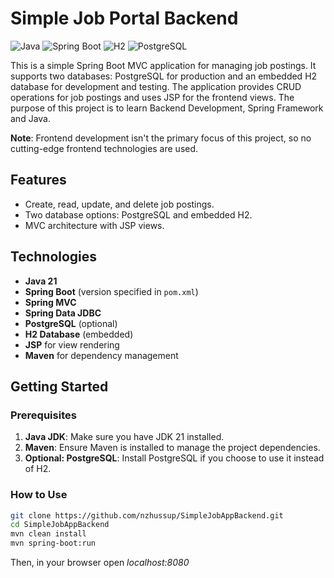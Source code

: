 # Simple Job Portal Backend

![Java](https://img.shields.io/badge/Java-007396?style=for-the-badge&logo=java&logoColor=white)
![Spring Boot](https://img.shields.io/badge/Spring%20Boot-6DB33F?style=for-the-badge&logo=spring&logoColor=white)
![H2](https://img.shields.io/badge/H2-4B8BBE?style=for-the-badge&logo=h2database&logoColor=white)
![PostgreSQL](https://img.shields.io/badge/PostgreSQL-4169E1?style=for-the-badge&logo=postgresql&logoColor=white)


This is a simple Spring Boot MVC application for managing job postings. 
It supports two databases: PostgreSQL for production and an embedded H2 database for development and testing. 
The application provides CRUD operations for job postings and uses JSP for the frontend views. 
The purpose of this project is to learn Backend Development, Spring Framework and Java.

**Note**: Frontend development isn't the primary focus of this project, so no cutting-edge frontend technologies are used.

## Features

- Create, read, update, and delete job postings.
- Two database options: PostgreSQL and embedded H2.
- MVC architecture with JSP views.

## Technologies

- **Java 21**
- **Spring Boot** (version specified in `pom.xml`)
- **Spring MVC**
- **Spring Data JDBC**
- **PostgreSQL** (optional)
- **H2 Database** (embedded)
- **JSP** for view rendering
- **Maven** for dependency management

## Getting Started

### Prerequisites

1. **Java JDK**: Make sure you have JDK 21 installed.
2. **Maven**: Ensure Maven is installed to manage the project dependencies.
3. **Optional: PostgreSQL**: Install PostgreSQL if you choose to use it instead of H2.

### How to Use

```bash
git clone https://github.com/nzhussup/SimpleJobAppBackend.git
cd SimpleJobAppBackend
mvn clean install
mvn spring-boot:run
```

Then, in your browser open *localhost:8080*


